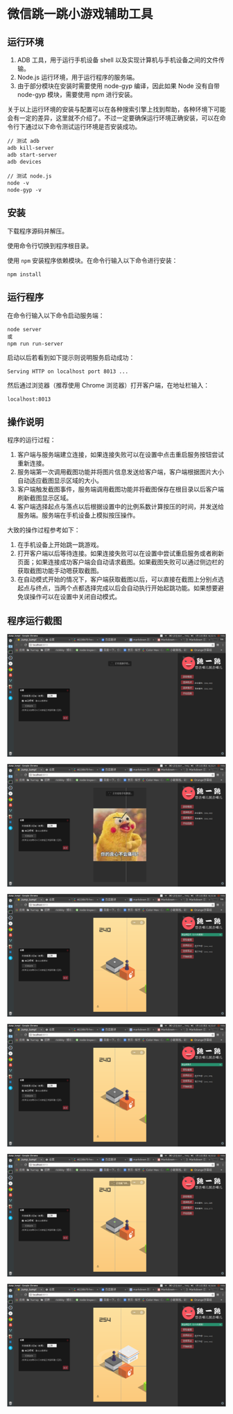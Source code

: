 # 微信跳一跳小游戏辅助工具

## 运行环境

1. ADB 工具，用于运行手机设备 shell 以及实现计算机与手机设备之间的文件传输。
2. Node.js 运行环境，用于运行程序的服务端。
3. 由于部分模块在安装时需要使用 node-gyp 编译，因此如果 Node 没有自带 node-gyp 模块，需要使用 npm 进行安装。

关于以上运行环境的安装与配置可以在各种搜索引擎上找到帮助，各种环境下可能会有一定的差异，这里就不介绍了。不过一定要确保运行环境正确安装，可以在命令行下通过以下命令测试运行环境是否安装成功。

	// 测试 adb
    adb kill-server
    adb start-server
    adb devices
    
    // 测试 node.js
    node -v
    node-gyp -v

## 安装

下载程序源码并解压。

使用命令行切换到程序根目录。

使用 `npm` 安装程序依赖模块。在命令行输入以下命令进行安装：

	npm install

## 运行程序

在命令行输入以下命令启动服务端：

	node server
	或
	npm run run-server
    
启动以后若看到如下提示则说明服务启动成功：

	Serving HTTP on localhost port 8013 ...

然后通过浏览器（推荐使用 Chrome 浏览器）打开客户端，在地址栏输入：

	localhost:8013

## 操作说明

程序的运行过程：

1. 客户端与服务端建立连接，如果连接失败可以在设置中点击重启服务按钮尝试重新连接。
2. 服务端第一次调用截图功能并将图片信息发送给客户端，客户端根据图片大小自动适应截图显示区域的大小。
3. 客户端触发截图事件，服务端调用截图功能并将截图保存在根目录以后客户端刷新截图显示区域。
4. 客户端选择起点与落点以后根据设置中的比例系数计算按压的时间，并发送给服务端。服务端在手机设备上模拟按压操作。

大致的操作过程参考如下：

1. 在手机设备上开始跳一跳游戏。
2. 打开客户端以后等待连接。如果连接失败可以在设置中尝试重启服务或者刷新页面；如果连接成功客户端会自动请求截图。如果截图失败可以通过侧边栏的获取截图功能手动嗯获取截图。
3. 在自动模式开始的情况下，客户端获取截图以后，可以直接在截图上分别点选起点与终点，当两个点都选择完成以后会自动执行开始起跳功能。如果想要避免误操作可以在设置中关闭自动模式。

## 程序运行截图

![等待连接](/pics/1.png)

![截图](/pics/2.png)

![选择起点](/pics/3.png)

![选择落点](/pics/4.png)

![跳跃](/pics/5.png)

![跳跃完成](/pics/6.png)